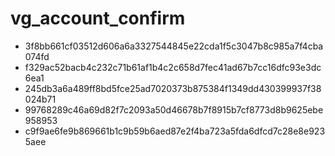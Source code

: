 vg_account_confirm
==================

- 3f8bb661cf03512d606a6a3327544845e22cda1f5c3047b8c985a7f4cba074fd
- f329ac52bacb4c232c71b61af1b4c2c658d7fec41ad67b7cc16dfc93e3dc6ea1
- 245db3a6a489ff8bd5fce25ad7020373b875384f1349dd430399937f38024b71
- 99768289c46a69d82f7c2093a50d46678b7f8915b7cf8773d8b9625ebe958953
- c9f9ae6fe9b869661b1c9b59b6aed87e2f4ba723a5fda6dfcd7c28e8e9235aee
